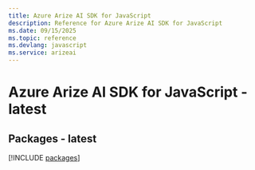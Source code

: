 ```yaml
---
title: Azure Arize AI SDK for JavaScript
description: Reference for Azure Arize AI SDK for JavaScript
ms.date: 09/15/2025
ms.topic: reference
ms.devlang: javascript
ms.service: arizeai
---
```

# Azure Arize AI SDK for JavaScript - latest
## Packages - latest
[!INCLUDE [packages](arize-ai-index.md)]